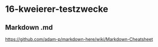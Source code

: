 # 16-kweierer-testzwecke

## Markdown .md
https://github.com/adam-p/markdown-here/wiki/Markdown-Cheatsheet
